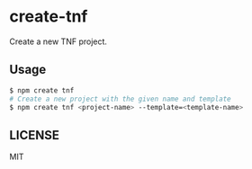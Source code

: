 # create-tnf

Create a new TNF project.

## Usage

```bash
$ npm create tnf
# Create a new project with the given name and template
$ npm create tnf <project-name> --template=<template-name>
```

## LICENSE

MIT
